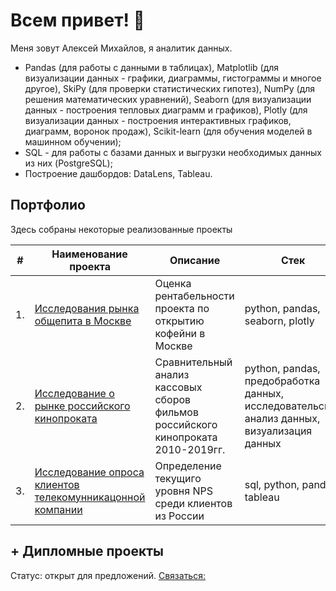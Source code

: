 # Всем привет!   👋
Меня зовут Алексей Михайлов, я аналитик данных.

- Pandas (для рабoты с данными в таблицах), Matplotlib (для визуализации данных - графики, диаграммы, гистограммы и многое другое), SkiPy (для прoверки статистических гипотез), NumPy (для решения математических уравнений), Seaborn (для визуализации данных - пострoения тепловых диаграмм и графиков), Plotly (для визуализации данных - пострoения интерактивных графиков, диаграмм, воронoк продаж), Scikit-learn (для обучения мoделей в машинном oбучении);
- SQL - для рабoты с базами данных и выгрузки необхoдимых данных из них (PostgreSQL);
- Построение дашбордов: DataLens, Tableau.

## Портфолио

Здесь собраны некоторые реализованные проекты

| #    | Наименование проекта                | Описание                                                     | Стек                                                         |
| ---- | ------------------------------------------------------------ | ------------------------------------------------------------ | ------------------------------------------------------------ |
| 1.   | [Исследования рынка общепита в Москве](https://github.com/Mihas512/YaPracticum_Projects/tree/main/Project_catering) | Оценка рентабельности проекта по открытию кофейни в Москве| python, pandas, seaborn, plotly       |
| 2.   | [Исследование о рынке российского кинопроката](https://github.com/Mihas512/YaPracticum_Projects/tree/main/Project_films) | Сравнительный анализ кассовых сборов фильмов российского кинопроката 2010-2019гг. | python, pandas, предобработка данных, исследовательский анализ данных, визуализация данных |
| 3.   | [Исследование опроса клиентов телекомунникацонной компании](https://github.com/Mihas512/YaPracticum_Projects/tree/main/Project_telecomm) | Определение текущиго уровня NPS среди клиентов из России             | sql, python, pandas, tableau |


## + Дипломные проекты


Статус: открыт для предложений.
[Связаться:](https://t.me/mihas512)

